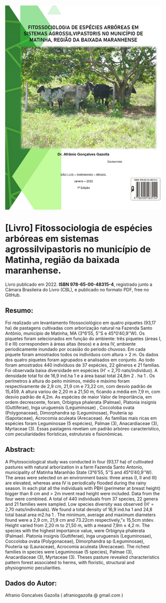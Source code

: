 ![alt text](https://github.com/afraniogazolla/livroEspeciesArboreasAgrossilvipastoris/blob/main/Capa.jpg)

# [Livro] Fitossociologia de espécies arbóreas em sistemas agrossilvipastoris no município de Matinha, região da baixada maranhense.

Livro publicado em 2022. **ISBN 978-65-00-48315-4**, registrado junto a Câmara Brasileira do Livro (CBL), e publicado no formato PDF, free no GitHub.

## Resumo:

Foi realizado um levantamento fitossociológico em quatro piquetes (93,17 ha) de pastagens cultivadas com arborização natural na Fazenda Santo Antônio, município de Matinha, MA (3°6’55, 5’’S e 45°0’40,9’’W). Os piquetes foram selecionados em função do ambiente: três piquetes (áreas I, II e III) correspondem à áreas altas (tesos) e a área IV, ambiente periodicamente inundado por ocasião do período chuvoso. Em cada piquete foram amostrados todos os indivíduos com altura > 2 m. Os dados dos quatro piquetes foram agrupados e analisados em conjunto. Ao todo foram amostrados 440 indivíduos de 37 espécies, 22 gêneros e 21 famílias. Foi observada baixa diversidade em espécies (H’ = 2,70 nats/indivíduo). A densidade total foi de 16,9 ind.ha 1 e a área basal total 24,8m 2 . ha 1 . Os perímetros à altura do peito mínimos, médio e máximo foram respectivamente de 2,9 cm, 21,9 cm e 73,22 cm, com desvio padrão de 15,459. A altura variou de 2,20 m a 21,50 m, ficando a média em 7,9 m, com desvio padrão de 4,2m. As espécies de maior Valor de Importância, em ordem decrescente, foram, Orbignya phalerata (Palmae), Platonia insignis (Guttiferae), Inga uruguensis (Leguminosae) , Coccoloba ovata (Polygonaceae), Dimorphandra sp (Leguminosae), Pouteria sp (Sapotaceae), Acrocomia aculeata (Arecaceae). As famílias mais ricas em espécies foram Leguminosae (5 espécies), Palmae (3), Anacardiaceae (3), Myrtaceae (3). Essas pastagens revelam um padrão arbóreo característico, com peculiaridades florísticas, estruturais e fisionômicas. 
  
## Abstract:
A Phytosociological study was conducted in four (93,17 ha) of cultivated pastures with natural arborization in a farm Fazenda Santo Antonio, municipality of Matinha Maranhão State (3°6’55, 5’’S and 45°0’40,9’’W). The areas were selected on an environment basis: three areas (I, II and III) are elevated, whereas area IV is periodically flooded during the rainy season. In each plat all the individuals with PBH (perimeter at breast height) bigger than 8 cm and > 2m invent read height were included. Data from the four were combined. A total of 440 individuals from 37 species, 22 genera and 21 families were sampled. Low species diversity was observed (H’ = 2,70 nats/individuals). We found a total density of 16,9 ind.ha 1 and 24,8 total basal area m2.ha 1 . The minimum, average and maximum diameters found were a 2,9 cm, 21,9 cm and 73.22cm respectively,”± 15,5cm stdev. Height varied from 2,20 m to 21,50 m, with a meand 7,9m ± 4,2 m. The species with the highest importance value, were Orbignya phalerata (Palmae). Platonia insignis (Guttiferae), Inga uruguensis (Leguminosae), Coccoloba ovata (Polygonaceae), Dimorphandra sp (Leguminosae), Pouteria sp (Lauraceae), Acrocomia aculeata (Arecaceae). The richest families in species were Leguminosae (5 species), Palmae (3), Anacardiaceae (3), Myrtaceae (3). Theses pasture revealed characteristics pattern forest associated to herms, with floristic, structural and physiognomic peculiarities. 

## Dados do Autor:
Afranio Goncalves Gazolla ( afraniogazolla @ gmail.com )
